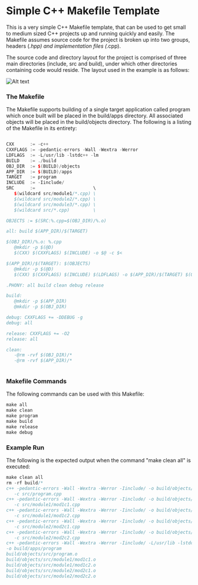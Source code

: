 # Simple C++ Makefile Template

This is a very simple C++ Makefile template, that can be used to get small to medium sized C++ projects up and running quickly and easily. The Makefile assumes source code for the project is broken up into two groups, headers (*.hpp) and implementation files (*.cpp).

The source code and directory layout for the project is comprised of three main directories (include, src and build), under which other directories containing code would reside. The layout used in the example is as follows:

![Alt text](../images/Makefile.PNG?raw=true "Title")

### The Makefile
The Makefile supports building of a single target application called program which once built will be placed in the build/apps directory. All associated objects will be placed in the build/objects directory. The following is a listing of the Makefile in its entirety:

```cpp

CXX      := -c++
CXXFLAGS := -pedantic-errors -Wall -Wextra -Werror
LDFLAGS  := -L/usr/lib -lstdc++ -lm
BUILD    := ./build
OBJ_DIR  := $(BUILD)/objects
APP_DIR  := $(BUILD)/apps
TARGET   := program
INCLUDE  := -Iinclude/
SRC      :=                      \
   $(wildcard src/module1/*.cpp) \
   $(wildcard src/module2/*.cpp) \
   $(wildcard src/module3/*.cpp) \
   $(wildcard src/*.cpp)         \

OBJECTS := $(SRC:%.cpp=$(OBJ_DIR)/%.o)

all: build $(APP_DIR)/$(TARGET)

$(OBJ_DIR)/%.o: %.cpp
   @mkdir -p $(@D)
   $(CXX) $(CXXFLAGS) $(INCLUDE) -o $@ -c $<

$(APP_DIR)/$(TARGET): $(OBJECTS)
   @mkdir -p $(@D)
   $(CXX) $(CXXFLAGS) $(INCLUDE) $(LDFLAGS) -o $(APP_DIR)/$(TARGET) $(OBJECTS)

.PHONY: all build clean debug release

build:
   @mkdir -p $(APP_DIR)
   @mkdir -p $(OBJ_DIR)

debug: CXXFLAGS += -DDEBUG -g
debug: all

release: CXXFLAGS += -O2
release: all

clean:
   -@rm -rvf $(OBJ_DIR)/*
   -@rm -rvf $(APP_DIR)/*
   
```

### Makefile Commands
The following commands can be used with this Makefile:
```cpp
make all
make clean
make program
make build
make release
make debug
```
### Example Run
The following is the expected output when the command "make clean all" is executed:

```cpp
make clean all
rm -rf build/*
c++ -pedantic-errors -Wall -Wextra -Werror -Iinclude/ -o build/objects/src/program.o
   -c src/program.cpp
c++ -pedantic-errors -Wall -Wextra -Werror -Iinclude/ -o build/objects/src/module1/mod1c1.o
   -c src/module1/mod1c1.cpp
c++ -pedantic-errors -Wall -Wextra -Werror -Iinclude/ -o build/objects/src/module1/mod1c2.o
   -c src/module1/mod1c2.cpp
c++ -pedantic-errors -Wall -Wextra -Werror -Iinclude/ -o build/objects/src/module2/mod2c1.o
   -c src/module2/mod2c1.cpp
c++ -pedantic-errors -Wall -Wextra -Werror -Iinclude/ -o build/objects/src/module2/mod2c2.o
   -c src/module2/mod2c2.cpp
c++ -pedantic-errors -Wall -Wextra -Werror -Iinclude/ -L/usr/lib -lstdc++ -lm
-o build/apps/program
build/objects/src/program.o
build/objects/src/module1/mod1c1.o
build/objects/src/module1/mod1c2.o
build/objects/src/module2/mod2c1.o
build/objects/src/module2/mod2c2.o
```


 
